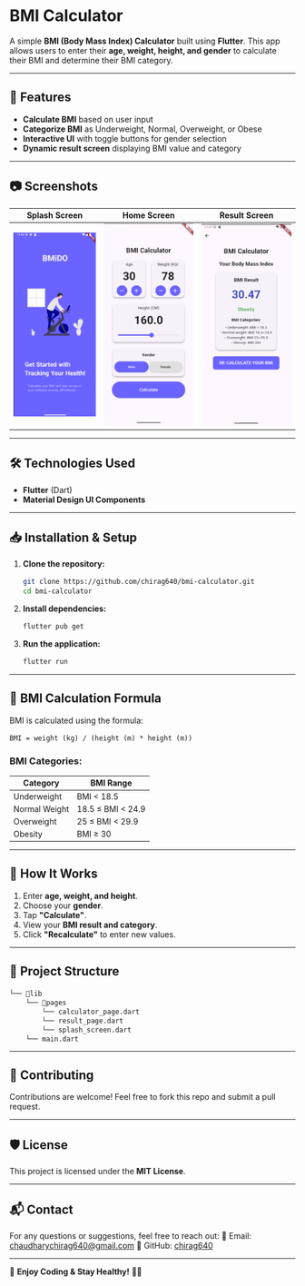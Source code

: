 # BMI Calculator

A simple **BMI (Body Mass Index) Calculator** built using **Flutter**. This app allows users to enter their **age, weight, height, and gender** to calculate their BMI and determine their BMI category.

---

## 📌 Features
- **Calculate BMI** based on user input
- **Categorize BMI** as Underweight, Normal, Overweight, or Obese
- **Interactive UI** with toggle buttons for gender selection
- **Dynamic result screen** displaying BMI value and category

---

## 📷 Screenshots
| Splash Screen | Home Screen | Result Screen |
|-------------|-------------|--------------|
| ![Splash Screen](assets/screenshots/splash.png) | ![Home Screen](assets/screenshots/bmi.png) | ![Result Screen](assets/screenshots/result.png) |

---

## 🛠️ Technologies Used
- **Flutter** (Dart)
- **Material Design UI Components**

---

## 📥 Installation & Setup
1. **Clone the repository:**
   ```sh
   git clone https://github.com/chirag640/bmi-calculator.git
   cd bmi-calculator
   ```
2. **Install dependencies:**
   ```sh
   flutter pub get
   ```
3. **Run the application:**
   ```sh
   flutter run
   ```

---

## 🧮 BMI Calculation Formula
BMI is calculated using the formula:
```
BMI = weight (kg) / (height (m) * height (m))
```

### **BMI Categories:**
| Category       | BMI Range        |
|--------------|----------------|
| Underweight  | BMI < 18.5      |
| Normal Weight | 18.5 ≤ BMI < 24.9 |
| Overweight   | 25 ≤ BMI < 29.9  |
| Obesity      | BMI ≥ 30        |

---

## 🚀 How It Works
1. Enter **age, weight, and height**.
2. Choose your **gender**.
3. Tap **"Calculate"**.
4. View your **BMI result and category**.
5. Click **"Recalculate"** to enter new values.

---

## 📄 Project Structure
```
└── 📁lib
    └── 📁pages
        └── calculator_page.dart
        └── result_page.dart
        └── splash_screen.dart
    └── main.dart
```

---

## 🤝 Contributing
Contributions are welcome! Feel free to fork this repo and submit a pull request.

---

## 🛡️ License
This project is licensed under the **MIT License**.

---

## 📬 Contact
For any questions or suggestions, feel free to reach out:
📧 Email: [chaudharychirag640@gmail.com](mailto:your-email@example.com)
📌 GitHub: [chirag640](https://github.com/your-username)

---

🚀 **Enjoy Coding & Stay Healthy!** 🏋️‍♂️

